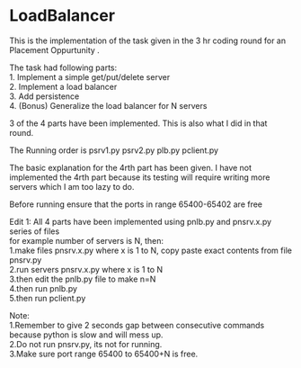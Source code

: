 # LoadBalancer

This is the implementation of the task given in the 3 hr coding round for an Placement Oppurtunity .

The task had following parts:  
    1. Implement a simple get/put/delete server  
    2. Implement a load balancer  
    3. Add persistence  
    4. (Bonus) Generalize the load balancer for N servers  

3 of the 4 parts have been implemented. This is also what I did in that round.

The Running order is psrv1.py psrv2.py plb.py pclient.py

The basic explanation for the 4rth part has been given. I have not implemented the 4rth part because its testing will require writing more servers which I am too lazy to do.

Before running ensure that the ports in range 65400-65402 are free

Edit 1:
All 4 parts have been implemented using pnlb.py and pnsrv.x.py series of files  
for example number of servers is N, then:  
    1.make files pnsrv.x.py where x is 1 to N, copy paste exact contents from file pnsrv.py  
    2.run servers pnsrv.x.py where x is 1 to N  
    3.then edit the pnlb.py file to make n=N  
    4.then run pnlb.py  
    5.then run pclient.py  

Note:  
    1.Remember to give 2 seconds gap between consecutive commands because python is slow and will mess up.  
    2.Do not run pnsrv.py, its not for running.  
    3.Make sure port range 65400 to 65400+N is free.  
